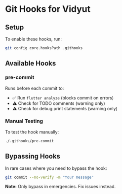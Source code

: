 # Git Hooks for Vidyut

## Setup

To enable these hooks, run:

```bash
git config core.hooksPath .githooks
```

## Available Hooks

### pre-commit
Runs before each commit to:
- ✅ Run `flutter analyze` (blocks commit on errors)
- ⚠️ Check for TODO comments (warning only)
- ⚠️ Check for debug print statements (warning only)

### Manual Testing
To test the hook manually:
```bash
./.githooks/pre-commit
```

## Bypassing Hooks

In rare cases where you need to bypass the hook:
```bash
git commit --no-verify -m "Your message"
```

**Note:** Only bypass in emergencies. Fix issues instead.




